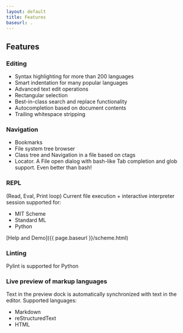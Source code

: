 ```yaml
---
layout: default
title: Features
baseurl: .
---
```



## Features

### Editing
 * Syntax highlighting for more than 200 languages
 * Smart indentation for many popular languages
 * Advanced text edit operations
 * Rectangular selection
 * Best-in-class search and replace functionality
 * Autocompletion based on document contents
 * Trailing whitespace stripping

### Navigation
 * Bookmarks
 * File system tree browser
 * Class tree and Navigation in a file based on ctags
 * Locator. A File open dialog with bash-like Tab completion and glob support. Even better than bash!

### REPL
(Read, Eval, Print loop)
Current file execution + interactive interpreter session supported for:

 * MIT Scheme
 * Standard ML
 * Python

[Help and Demo]({{ page.baseurl }}/scheme.html)

### Linting
Pylint is supported for Python

### Live preview of markup languages
Text in the preview dock is automatically synchronized with text in the editor. Supported languages:

 * Markdown
 * reStructuredText
 * HTML
